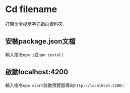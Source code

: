 # Cd filename

打開命令提示字元指向資料夾.

## 安裝package.json文檔

輸入指令`npm i`或`npm install`.

## 啟動localhost:4200

輸入指令`npm start`啟動預覽器導向`http://localhost:4200/`.

